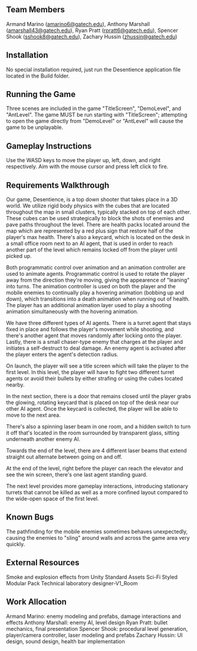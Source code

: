 ## Team Members
Armand Marino (amarino6@gatech.edu),
Anthony Marshall (amarshall43@gatech.edu),
Ryan Pratt (rpratt6@gatech.edu),
Spencer Shook (sshook8@gatech.edu),
Zachary Hussin (zhussin@gatech.edu)

## Installation
No special installation required, just run the Desentience application file located in the Build folder.

## Running the Game
Three scenes are included in the game "TitleScreen", "DemoLevel", and "AntLevel". The game MUST be run starting with "TitleScreen"; attempting to open the game directly from "DemoLevel" or "AntLevel" will cause the game to be unplayable.

## Gameplay Instructions
Use the WASD keys to move the player up, left, down, and right respectively. Aim with the mouse cursor and press left click to fire.

## Requirements Walkthrough
Our game, Desentience, is a top down shooter that takes place in a 3D world. We utilize rigid body physics with the cubes that are located throughout the map in small clusters, typically stacked on top of each other. These cubes  can be used strategically to block the shots of enemies and pave paths throughout the level. There are health packs located around the map which are represented by a red plus sign that restore half of the player's max health. There's also a keycard, which is located on the desk in a small office room next to an AI agent, that is used in order to reach another part of the level which remains locked off from the player until picked up.

Both programmatic control over animation and an animation controller are used to animate agents. Programmatic control is used to rotate the player away from the direction they're moving, giving the appearence of "leaning" into turns. The animation controller is used on both the player and the mobile enemies to continually play a hovering animation (bobbing up and down), which transitions into a death animation when running out of health. The player has an additional animation layer used to play a shooting animation simultaneously with the hovering animation.

We have three different types of AI agents. There is a turret agent that stays fixed in place and follows the player's movement while shooting, and there's another agent that moves randomly after locking onto the player. Lastly, there is a small chaser-type enemy that charges at the player and initiates a self-destruct to deal damage. An enemy agent is activated after the player enters the agent's detection radius.

On launch, the player will see a title screen which will take the player to the first level. In this level, the player will have to fight two different turret agents or avoid their bullets by either strafing or using the cubes located nearby. 

In the next section, there is a door that remains closed until the player grabs the glowing, rotating keycard that is placed on top of the desk near our other AI agent. Once the keycard is collected, the player will be able to move to the next area. 

There's also a spinning laser beam in one room, and a hidden switch to turn it off that's located in the room surrounded by transparent glass, sitting underneath another enemy AI. 

Towards the end of the level, there are 4 different laser beams that extend straight out alternate between going on and off. 

At the end of the level, right before the player can reach the elevator and see the win screen, there's one last agent standing guard.

The next level provides more gameplay interactions, introducing stationary turrets that cannot be killed as well as a more confined layout compared to the wide-open space of the first level.

## Known Bugs
The pathfinding for the mobile enemies sometimes behaves unexpectedly, causing the enemies to "sling" around walls and across the game area very quickly.

## External Resources
Smoke and explosion effects from Unity Standard Assets
Sci-Fi Styled Modular Pack
Technical laboratory designer-V1_Room

## Work Allocation
Armand Marino: enemy modeling and prefabs, damage interactions and effects
Anthony Marshall: enemy AI, level design
Ryan Pratt: bullet mechanics, final presentation
Spencer Shook: procedural level generation, player/camera controller, laser modeling and prefabs
Zachary Hussin: UI design, sound design, health bar implementation